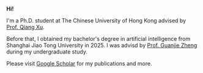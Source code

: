 **Hi!**

I'm a Ph.D. student at The Chinese University of Hong Kong advised by [Prof. Qiang Xu](https://cure-lab.github.io/).

Before that, I obtained my bachelor's degree in artificial intelligence from Shanghai Jiao Tong University in 2025. I was advisd by [Prof. Guanjie Zheng](https://jhc.sjtu.edu.cn/~gjzheng/index.html) during my undergraduate study.

Please visit [Google Scholar](https://scholar.google.com/citations?user=O-xoSwUAAAAJ&hl=en) for my publications and more.

